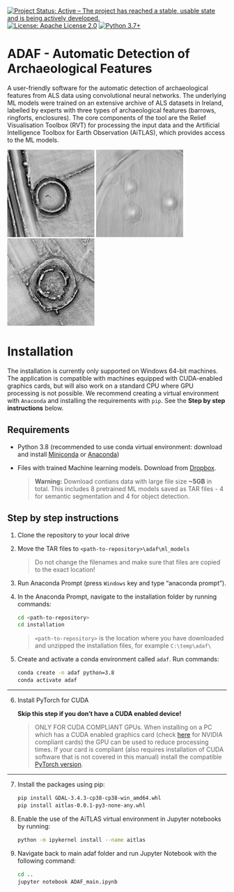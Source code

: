 [![Project Status: Active – The project has reached a stable, usable state and is being actively developed.](https://www.repostatus.org/badges/latest/active.svg?style=for-the-badge)](https://www.repostatus.org/#active) [![License: Apache License 2.0](https://img.shields.io/badge/License-Apache%202.0-olivegreen.svg)](https://github.com/biasvariancelabs/aitlas/blob/master/LICENSE) [![Python 3.7+](https://img.shields.io/badge/python-3.7+-blue.svg)](https://www.python.org/downloads/release/python-370/)




# ADAF - Automatic Detection of Archaeological Features


A user-friendly software for the automatic detection of archaeological features from ALS data using convolutional neural
networks. The underlying ML models were trained on an extensive archive of ALS datasets in Ireland, labelled by experts
with three types of archaeological features (barrows, ringforts, enclosures). The core components of the tool are the
Relief Visualisation Toolbox (RVT) for processing the input data and the Artificial Intelligence Toolbox for Earth
Observation (AiTLAS), which provides access to the ML models.

<img src="adaf/media/ringfort.jpg" alt="drawing" width="200"/> <img src="adaf/media/barrows.jpg" alt="drawing" width="200"/> <img src="adaf/media/enclosure.jpg" alt="drawing" width="200"/>


# Installation

The installation is currently only supported on Windows 64-bit machines. The application is compatible with machines 
equipped with CUDA-enabled graphics cards, but will also work on a standard CPU where GPU processing is not possible.
We recommend creating a virtual environment with `Anaconda` and installing the requirements with `pip`. 
See the **Step by step instructions** below.


## Requirements
* Python 3.8 (recommended to use conda virtual environment: download and install
[Miniconda](https://docs.anaconda.com/free/miniconda/) or
[Anaconda](https://docs.anaconda.com/free/anaconda/install/windows/))

* Files with trained Machine learning models. Download from [Dropbox](https://www.dropbox.com/t/QRVtxUVTPRVSnYKK).

    > **Warning:** Download contians data with large file size **~5GB** in total. This includes 8 pretrained ML models saved as TAR files - 4 for semantic segmentation and 4 for object detection.


## Step by step instructions

1. Clone the repository to your local drive

2. Move the TAR files to `<path-to-repository>\adaf\ml_models`

    > Do not change the filenames and make sure that files are copied to the exact location!

3. Run Anaconda Prompt (press `Windows` key and type “anaconda prompt”).

4. In the Anaconda Prompt, navigate to the installation folder by running commands:
    
   ```bash
   cd <path-to-repository>
   cd installation
   ```
   
    >`<path-to-repository>` is the location where you have downloaded and unzipped the installation files, 
   > for example `C:\temp\adaf\`

5. Create and activate a conda environment called `adaf`. Run commands:

    ```bash
    conda create -n adaf python=3.8
    conda activate adaf
    ```
    
---
6. Install PyTorch for CUDA


    **Skip this step if you don’t have a CUDA enabled device!**

    > ONLY FOR CUDA COMPLIANT GPUs. When installing on a PC which has a CUDA enabled graphics card (check
    > [here](https://developer.nvidia.com/cuda-gpus) for
    > NVIDIA compliant cards) the GPU can be used to reduce processing times. If your card is compliant (also requires
    > installation of CUDA software that is not covered in this manual) install the compatible 
    > [PyTorch version](https://developer.nvidia.com/cuda-gpus).

---

7. Install the packages using pip:

    ```bash
    pip install GDAL-3.4.3-cp38-cp38-win_amd64.whl
    pip install aitlas-0.0.1-py3-none-any.whl
    ```
   
8. Enable the use of the AiTLAS virtual environment in Jupyter notebooks by running:

    ```bash   
    python -m ipykernel install --name aitlas
    ```

9. Navigate back to main adaf folder and run Jupyter Notebook with the following command:

    ```bash   
    cd ..
    jupyter notebook ADAF_main.ipynb
    ```

